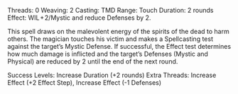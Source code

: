 Threads: 0                                  Weaving: 2
Casting: TMD                              Range: Touch
Duration: 2 rounds
Effect: WIL + 2/Mystic and reduce Defenses by 2.

This spell draws on the malevolent energy of the spirits of the dead to harm others. The magician touches his victim and makes a Spellcasting test against the target’s Mystic Defense. If successful, the Effect test determines how much damage is inflicted and the target’s Defenses (Mystic and Physical) are reduced by 2 until the end of the next round.

Success Levels: Increase Duration (+2 rounds)
Extra Threads: Increase Effect (+2 Effect Step), Increase Effect (-1 Defenses)